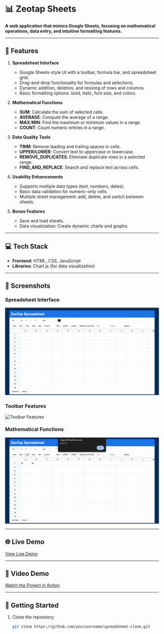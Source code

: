 # 📊 Zeotap Sheets

**A web application that mimics Google Sheets, focusing on mathematical operations, data entry, and intuitive formatting features.**

---

## 🚀 Features

1. **Spreadsheet Interface**
   - Google Sheets-style UI with a toolbar, formula bar, and spreadsheet grid.
   - Drag-and-drop functionality for formulas and selections.
   - Dynamic addition, deletion, and resizing of rows and columns.
   - Basic formatting options: bold, italic, font size, and colors.

2. **Mathematical Functions**
   - **SUM**: Calculate the sum of selected cells.
   - **AVERAGE**: Compute the average of a range.
   - **MAX**/**MIN**: Find the maximum or minimum values in a range.
   - **COUNT**: Count numeric entries in a range.

3. **Data Quality Tools**
   - **TRIM**: Remove leading and trailing spaces in cells.
   - **UPPER/LOWER**: Convert text to uppercase or lowercase.
   - **REMOVE_DUPLICATES**: Eliminate duplicate rows in a selected range.
   - **FIND_AND_REPLACE**: Search and replace text across cells.

4. **Usability Enhancements**
   - Supports multiple data types (text, numbers, dates).
   - Basic data validation for numeric-only cells.
   - Multiple sheet management: add, delete, and switch between sheets.

5. **Bonus Features**
   - Save and load sheets.
   - Data visualization: Create dynamic charts and graphs.

---

## 💻 Tech Stack

- **Frontend**: HTML, CSS, JavaScript
- **Libraries**: Chart.js (for data visualization)

---

## 📸 Screenshots

### Spreadsheet Interface  
![Spreadsheet Interface](./screenshots/spreadsheet_interface.png)

### Toolbar Features  
![Toolbar Features](./screenshots/toolbar_features.png)

### Mathematical Functions  
![Mathematical Functions](./screenshots/mathematical_functions.png)

---

## 🌐 Live Demo

[View Live Demo](https://raagavi2105.github.io/zeotap_sheets/)

---

## 🎥 Video Demo

[Watch the Project in Action](https://youtu.be/vZ_AAsvfhYo)

---

## 🏁 Getting Started

1. Clone the repository:
   ```bash
   git clone https://github.com/yourusername/spreadsheet-clone.git
